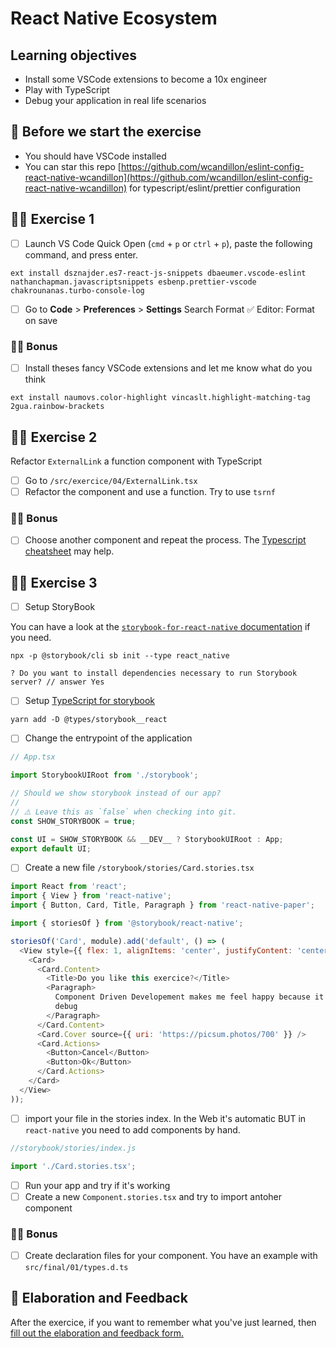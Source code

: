 # React Native Ecosystem

## Learning objectives

- Install some VSCode extensions to become a 10x engineer
- Play with TypeScript
- Debug your application in real life scenarios

## 🥑 Before we start the exercise

- You should have VSCode installed
- You can star this repo [https://github.com/wcandillon/eslint-config-react-native-wcandillon](https://github.com/wcandillon/eslint-config-react-native-wcandillon) for typescript/eslint/prettier configuration

## 🤸‍♀️ Exercise 1

- [ ] Launch VS Code Quick Open (`cmd` + `p` or `ctrl` + `p`), paste the following command, and press enter.

```console
ext install dsznajder.es7-react-js-snippets dbaeumer.vscode-eslint nathanchapman.javascriptsnippets esbenp.prettier-vscode chakrounanas.turbo-console-log
```

- [ ] Go to **Code** > **Preferences** > **Settings**
      Search Format
      ✅ Editor: Format on save

### 🏋️‍♀️ Bonus

- [ ] Install theses fancy VSCode extensions and let me know what do you think

```console
ext install naumovs.color-highlight vincaslt.highlight-matching-tag 2gua.rainbow-brackets
```

## 🤸‍♀️ Exercise 2

Refactor `ExternalLink` a function component with TypeScript

- [ ] Go to `/src/exercice/04/ExternalLink.tsx`
- [ ] Refactor the component and use a function. Try to use `tsrnf`

### 🏋️‍♀️ Bonus

- [ ] Choose another component and repeat the process. The [Typescript cheatsheet](https://github.com/typescript-cheatsheets/react) may help.

## 🤸‍♀️ Exercise 3

- [ ] Setup StoryBook

You can have a look at the [`storybook-for-react-native` documentation](https://github.com/storybookjs/react-native#storybook-for-react-native) if you need.

```console
npx -p @storybook/cli sb init --type react_native
```

```console
? Do you want to install dependencies necessary to run Storybook server? // answer Yes
```

- [ ] Setup [TypeScript for storybook](https://storybook.js.org/docs/react/configure/typescript#dependencies-you-may-need)

```console
yarn add -D @types/storybook__react
```

- [ ] Change the entrypoint of the application

```javascript
// App.tsx

import StorybookUIRoot from './storybook';

// Should we show storybook instead of our app?
//
// ⚠️ Leave this as `false` when checking into git.
const SHOW_STORYBOOK = true;

const UI = SHOW_STORYBOOK && __DEV__ ? StorybookUIRoot : App;
export default UI;
```

- [ ] Create a new file `/storybook/stories/Card.stories.tsx`

```javascript
import React from 'react';
import { View } from 'react-native';
import { Button, Card, Title, Paragraph } from 'react-native-paper';

import { storiesOf } from '@storybook/react-native';

storiesOf('Card', module).add('default', () => (
  <View style={{ flex: 1, alignItems: 'center', justifyContent: 'center' }}>
    <Card>
      <Card.Content>
        <Title>Do you like this exercice?</Title>
        <Paragraph>
          Component Driven Developement makes me feel happy because it's easy to
          debug
        </Paragraph>
      </Card.Content>
      <Card.Cover source={{ uri: 'https://picsum.photos/700' }} />
      <Card.Actions>
        <Button>Cancel</Button>
        <Button>Ok</Button>
      </Card.Actions>
    </Card>
  </View>
));
```

- [ ] import your file in the stories index. In the Web it's automatic BUT in `react-native` you need to add components by hand.

```javascript
//storybook/stories/index.js

import './Card.stories.tsx';
```

- [ ] Run your app and try if it's working
- [ ] Create a new `Component.stories.tsx` and try to import antoher component

### 🏋️‍♀️ Bonus

- [ ] Create declaration files for your component. You have an example with `src/final/01/types.d.ts`

## 🏅 Elaboration and Feedback

<div>
<span>After the exercice, if you want to remember what you've just learned, then </span>
<a rel="noopener noreferrer" target="_blank" href="https://airtable.com/shrBuZqOJL5UeLLF1?prefill_Name=React+Native+Ecosystem&prefill_Exercice=4">
  fill out the elaboration and feedback form.
</a>
</div>

